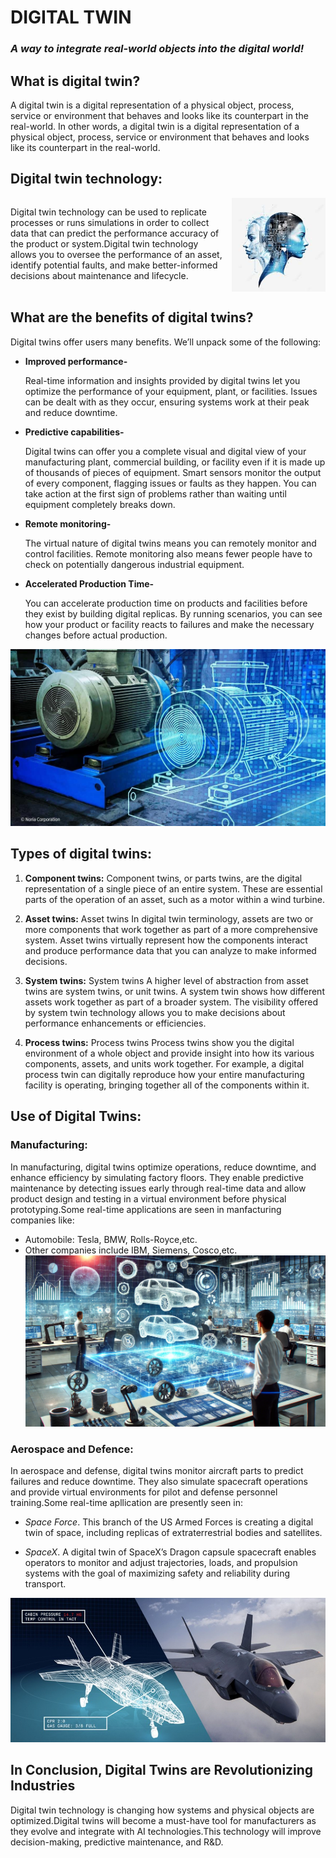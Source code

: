 # **DIGITAL TWIN**
### *A way to integrate real-world objects into the digital world!*
## What is digital twin?
 A digital twin is a digital representation of a physical object, process, service or environment that behaves and looks like its counterpart in the real-world. In other words, a digital twin is a digital representation of a physical object, process, service or environment that behaves and looks like its counterpart in the real-world.
## Digital twin technology:


<div style="display: flex; align-items: left;">
  <div style="flex: 1;">
    
   Digital twin technology can be used to replicate processes or runs simulations in order to collect data that can predict the performance accuracy of the product or system.Digital twin technology allows you to oversee the performance of an asset, identify potential faults, and make better-informed decisions about maintenance and lifecycle.
  </div>
  <div>
  
<img src="download.jpg" alt="Description" style="float: right; margin-left: 10px; width: 150px;">
</div>
</div>
 
## What are the benefits of digital twins?
Digital twins offer users many benefits. We’ll unpack some of the following:

-  **Improved performance-** </span>

   Real-time information and insights provided by digital twins let you optimize the performance of your equipment, plant, or facilities. Issues can be dealt with as they occur, ensuring systems work at their peak and reduce downtime.

- **Predictive capabilities-** </span>

  Digital twins can offer you a complete visual and digital view of your manufacturing plant, commercial building, or facility even if it is made up of thousands of pieces of equipment. Smart sensors monitor the output of every component, flagging issues or faults as they happen. You can take action at the first sign of problems rather than waiting until equipment completely breaks down.

- **Remote monitoring-** </span>

  The virtual nature of digital twins means you can remotely monitor and control facilities. Remote monitoring also means fewer people have to check on potentially dangerous industrial equipment.

-  **Accelerated Production Time-** </span>

    You can accelerate production time on products and facilities before they exist by building digital replicas. By running scenarios, you can see how your product or facility reacts to failures and make the necessary changes before actual production.
    
![Image](1690978740663.jpg)

## Types of digital twins: 

1.  **Component twins:**  </span>
 Component twins, or parts twins, are the digital representation of a single piece of an entire system. These are essential parts of the operation of an asset, such as a motor within a wind turbine.

2. **Asset twins:** </span>Asset twins
 In digital twin terminology, assets are two or more components that work together as part of a more comprehensive system. Asset twins virtually represent how the components interact and produce performance data that you can analyze to make informed decisions.

3. **System twins:** </span>System twins
 A higher level of abstraction from asset twins are system twins, or unit twins. A system twin shows how different assets work together as part of a broader system. The visibility offered by system twin technology allows you to make decisions about performance enhancements or efficiencies.

4.  **Process twins:** </span>Process twins
 Process twins show you the digital environment of a whole object and provide insight into how its various components, assets, and units work together. For example, a digital process twin can digitally reproduce how your entire manufacturing facility is operating, bringing together all of the components within it.

 ## Use of Digital Twins:

### Manufacturing:

  In manufacturing, digital twins optimize operations, reduce downtime, and enhance efficiency by simulating factory floors. They enable predictive maintenance by detecting issues early through real-time data and allow product design and testing in a virtual environment before physical prototyping.Some real-time applications are seen in manfacturing companies like:

  - Automobile: Tesla, BMW, Rolls-Royce,etc.
  - Other companies include IBM, Siemens, Cosco,etc.
  ![Image](1722025948155.png)


### Aerospace and Defence:

  In aerospace and defense, digital twins monitor aircraft parts to predict failures and reduce downtime. They also simulate spacecraft operations and provide virtual environments for pilot and defense personnel training.Some real-time apllication are presently seen in:

 - *Space Force*. This branch of the US Armed Forces is creating a digital twin of space, including replicas of extraterrestrial bodies and satellites.

 - *SpaceX*. A digital twin of SpaceX’s Dragon capsule spacecraft enables operators to monitor and adjust trajectories, loads, and propulsion systems with the goal of maximizing safety and reliability during transport.

 ![Image](space.jpg)
  
  ## In Conclusion, Digital Twins are Revolutionizing Industries
  Digital twin technology is changing how systems and physical objects are optimized.Digital twins will become a must-have tool for manufacturers as they evolve and integrate with AI technologies.This technology will improve decision-making, predictive maintenance, and R&D. 



